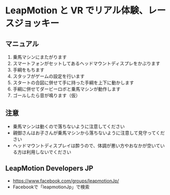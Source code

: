 # LeapMotion と VR でリアル体験、レースジョッキー
## マニュアル
1. 乗馬マシンにまたがります
1. スマートフォンがセットしてあるヘッドマウントディスプレをかぶります
1. 手綱をもちます
1. スタッフがゲームの設定を行います
1. スタートの合図に併せて手に持った手綱を上下に動かします
1. 手綱に併せてダービーロボと乗馬マシンが動作します
1. ゴールしたら音が鳴ります（仮）

## 注意
- 乗馬マシンは動くので落ちないように注意してください
- 親御さんはお子さんが乗馬マシンから落ちないように注意して見守ってください
- ヘッドマウントディスプレイは酔うので、体調が悪い方やおなかが空いている方は利用しないでください

## LeapMotion Developers JP
- https://www.facebook.com/groups/leapmotionJp/
- Facebookで「leapmotionJp」で検索